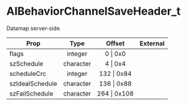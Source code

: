 # AIBehaviorChannelSaveHeader_t
Datamap server-side.

|Prop|Type|Offset|External|
|---|:-:|:-:|--:|
|flags|integer|0 \| 0x0||
|szSchedule|character|4 \| 0x4||
|scheduleCrc|integer|132 \| 0x84||
|szIdealSchedule|character|136 \| 0x88||
|szFailSchedule|character|264 \| 0x108||

